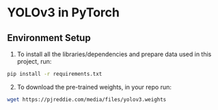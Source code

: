 # YOLOv3 in PyTorch

## Environment Setup
1. To install all the libraries/dependencies and prepare data used in this project, run:
```bash
pip install -r requirements.txt
```

2. To download the pre-trained weights, in your repo run:
```bash
wget https://pjreddie.com/media/files/yolov3.weights
```
